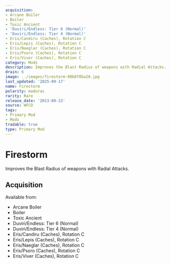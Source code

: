 ```yaml
---
acquisition:
- Arcane Boiler
- Boiler
- Toxic Ancient
- 'Duviri/Endless: Tier 6 (Normal)'
- 'Duviri/Endless: Tier 4 (Normal)'
- Eris/Candiru (Caches), Rotation C
- Eris/Lepis (Caches), Rotation C
- Eris/Naeglar (Caches), Rotation C
- Eris/Psoro (Caches), Rotation C
- Eris/Viver (Caches), Rotation C
category: Mods
description: Improves the Blast Radius of weapons with Radial Attacks.
drain: 6
image: ../images/firestorm-90b8f8ba28.jpg
last_updated: '2025-09-17'
name: Firestorm
polarity: madurai
rarity: Rare
release_date: '2013-09-13'
source: WFCD
tags:
- Primary Mod
- Mods
tradable: true
type: Primary Mod
---
```


# Firestorm

Improves the Blast Radius of weapons with Radial Attacks.

## Acquisition

Available from:
- Arcane Boiler
- Boiler
- Toxic Ancient
- Duviri/Endless: Tier 6 (Normal)
- Duviri/Endless: Tier 4 (Normal)
- Eris/Candiru (Caches), Rotation C
- Eris/Lepis (Caches), Rotation C
- Eris/Naeglar (Caches), Rotation C
- Eris/Psoro (Caches), Rotation C
- Eris/Viver (Caches), Rotation C

